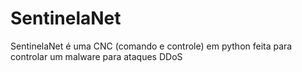 # SentinelaNet
SentinelaNet é uma CNC (comando e controle) em python feita para controlar um malware para ataques DDoS

